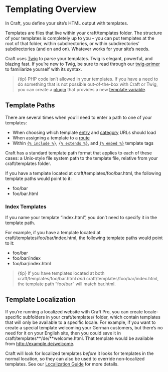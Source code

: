 # Templating Overview

In Craft, you define your site’s HTML output with templates.

Templates are files that live within your craft/templates folder. The structure of your templates is completely up to you – you can put templates at the root of that folder, within subdirectories, or within subdirectories’ subdirectories (and on and on). Whatever works for your site’s needs.

Craft uses [Twig](http://twig.sensiolabs.org/) to parse your templates. Twig is elegant, powerful, and blazing fast. If you’re new to Twig, be sure to read through our [twig-primer](twig-primer.md) to familiarize yourself with its syntax.

> {tip} PHP code isn’t allowed in your templates. If you have a need to do something that is not possible out-of-the-box with Craft or Twig, you can create a [plugin](plugins/introduction.md) that provides a new [template variable](plugins/variables.md).

## Template Paths

There are several times when you’ll need to enter a path to one of your templates:

* When choosing which template [entry](sections-and-entries.md) and [category](categories.md) URLs should load
* When assigning a template to a [route](routing.md#dynamic-routes)
* Within [`{% include %}`](http://twig.sensiolabs.org/doc/tags/include.html), [`{% extends %}`](http://twig.sensiolabs.org/doc/tags/extends.html), and [`{% embed %}`](http://twig.sensiolabs.org/doc/tags/embed.html) template tags

Craft has a standard template path format that applies to each of these cases: a Unix-style file system path to the template file, relative from your craft/templates folder.

If you have a template located at craft/templates/foo/bar.html, the following template paths would point to it:

* foo/bar
* foo/bar.html

### Index Templates

If you name your template “index.html”, you don’t need to specify it in the template path.

For example, if you have a template located at craft/templates/foo/bar/index.html, the following template paths would point to it:

* foo/bar
* foo/bar/index
* foo/bar/index.html

> {tip} If you have templates located at both craft/templates/foo/bar.html *and* craft/templates/foo/bar/index.html, the template path “foo/bar” will match bar.html.

## Template Localization

If you’re running a localized website with Craft Pro, you can create locale-specific subfolders in your craft/templates/ folder, which contain templates that will only be available to a specific locale. For example, if you want to create a special template welcoming your German customers, but there’s no need for it on your English site, then you could save it in craft/templates**/de/**welcome.html. That template would be available from http://example.de/welcome.

Craft will look for localized templates _before_ it looks for templates in the normal location, so they can also be used to override non-localized templates. See our [Localization Guide](localization-guide.md) for more details.